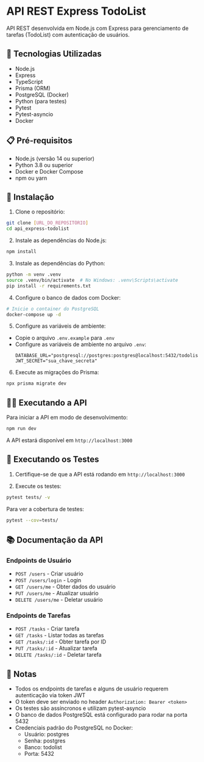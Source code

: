 # API REST Express TodoList

API REST desenvolvida em Node.js com Express para gerenciamento de tarefas (TodoList) com autenticação de usuários.

## 🚀 Tecnologias Utilizadas

- Node.js
- Express
- TypeScript
- Prisma (ORM)
- PostgreSQL (Docker)
- Python (para testes)
- Pytest
- Pytest-asyncio
- Docker

## 📋 Pré-requisitos

- Node.js (versão 14 ou superior)
- Python 3.8 ou superior
- Docker e Docker Compose
- npm ou yarn

## 🔧 Instalação

1. Clone o repositório:
```bash
git clone [URL_DO_REPOSITÓRIO]
cd api_express-todolist
```

2. Instale as dependências do Node.js:
```bash
npm install
```

3. Instale as dependências do Python:
```bash
python -m venv .venv
source .venv/bin/activate  # No Windows: .venv\Scripts\activate
pip install -r requirements.txt
```

4. Configure o banco de dados com Docker:
```bash
# Inicie o container do PostgreSQL
docker-compose up -d
```

5. Configure as variáveis de ambiente:
- Copie o arquivo `.env.example` para `.env`
- Configure as variáveis de ambiente no arquivo `.env`:
  ```
  DATABASE_URL="postgresql://postgres:postgres@localhost:5432/todolist"
  JWT_SECRET="sua_chave_secreta"
  ```

6. Execute as migrações do Prisma:
```bash
npx prisma migrate dev
```

## 🏃‍♂️ Executando a API

Para iniciar a API em modo de desenvolvimento:
```bash
npm run dev
```

A API estará disponível em `http://localhost:3000`

## 🧪 Executando os Testes

1. Certifique-se de que a API está rodando em `http://localhost:3000`

2. Execute os testes:
```bash
pytest tests/ -v
```

Para ver a cobertura de testes:
```bash
pytest --cov=tests/
```

## 📚 Documentação da API

### Endpoints de Usuário

- `POST /users` - Criar usuário
- `POST /users/login` - Login
- `GET /users/me` - Obter dados do usuário
- `PUT /users/me` - Atualizar usuário
- `DELETE /users/me` - Deletar usuário

### Endpoints de Tarefas

- `POST /tasks` - Criar tarefa
- `GET /tasks` - Listar todas as tarefas
- `GET /tasks/:id` - Obter tarefa por ID
- `PUT /tasks/:id` - Atualizar tarefa
- `DELETE /tasks/:id` - Deletar tarefa

## 📝 Notas

- Todos os endpoints de tarefas e alguns de usuário requerem autenticação via token JWT
- O token deve ser enviado no header `Authorization: Bearer <token>`
- Os testes são assíncronos e utilizam pytest-asyncio
- O banco de dados PostgreSQL está configurado para rodar na porta 5432
- Credenciais padrão do PostgreSQL no Docker:
  - Usuário: postgres
  - Senha: postgres
  - Banco: todolist
  - Porta: 5432